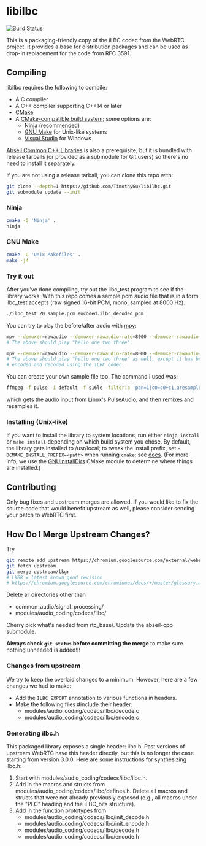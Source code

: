 libilbc
=======

[![Build Status](https://travis-ci.org/TimothyGu/libilbc.svg)](https://travis-ci.org/TimothyGu/libilbc)

This is a packaging-friendly copy of the iLBC codec from the WebRTC project. It
provides a base for distribution packages and can be used as drop-in
replacement for the code from RFC 3591.

Compiling
---------

libilbc requires the following to compile:

- A C compiler
- A C++ compiler supporting C++14 or later
- [CMake](https://cmake.org/)
- A [CMake-compatible build
  system](https://cmake.org/cmake/help/latest/manual/cmake-generators.7.html);
  some options are:
  - [Ninja](https://ninja-build.org/) (recommended)
  - [GNU Make](https://www.gnu.org/software/make/) for Unix-like systems
  - [Visual Studio](https://visualstudio.microsoft.com/) for Windows

[Abseil Common C++ Libraries](https://github.com/abseil/abseil-cpp) is also a
prerequisite, but it is bundled with release tarballs (or provided as a
submodule for Git users) so there's no need to install it separately.

If you are not using a release tarball, you can clone this repo with:
```sh
git clone --depth=1 https://github.com/TimothyGu/libilbc.git
git submodule update --init
```

### Ninja

```sh
cmake -G 'Ninja' .
ninja
```

### GNU Make

```sh
cmake -G 'Unix Makefiles' .
make -j4
```

### Try it out

After you've done compiling, try out the ilbc\_test program to see if the
library works. With this repo comes a sample.pcm audio file that is in a form
ilbc\_test accepts (raw signed 16-bit PCM, mono, sampled at 8000 Hz).
```sh
./ilbc_test 20 sample.pcm encoded.ilbc decoded.pcm
```

You can try to play the before/after audio with [mpv](https://mpv.io/):
```sh
mpv --demuxer=rawaudio --demuxer-rawaudio-rate=8000 --demuxer-rawaudio-channels=1 sample.pcm
# The above should play "hello one two three".

mpv --demuxer=rawaudio --demuxer-rawaudio-rate=8000 --demuxer-rawaudio-channels=1 decoded.pcm
# The above should play "hello one two three" as well, except it has been
# encoded and decoded using the iLBC codec.
```

You can create your own sample file too. The command I used was:
```sh
ffmpeg -f pulse -i default -f s16le -filter:a 'pan=1|c0=c0+c1,aresample=8000' sample.pcm
```
which gets the audio input from Linux's PulseAudio, and then remixes and
resamples it.

### Installing (Unix-like)

If you want to install the library to system locations, run either `ninja
install` or `make install` depending on which build system you chose. By
default, the library gets installed to /usr/local; to tweak the install prefix,
set `-DCMAKE_INSTALL_PREFIX=<path>` when running `cmake`; see
[docs](https://cmake.org/cmake/help/latest/variable/CMAKE_INSTALL_PREFIX.html).
(For more info, we use the
[GNUInstallDirs](https://cmake.org/cmake/help/latest/module/GNUInstallDirs.html)
CMake module to determine where things are installed.)

Contributing
------------

Only bug fixes and upstream merges are allowed. If you would like to fix
the source code that would benefit upstream as well, please consider sending
your patch to WebRTC first.

How Do I Merge Upstream Changes?
--------------------------------

Try
```sh
git remote add upstream https://chromium.googlesource.com/external/webrtc
git fetch upstream
git merge upstream/lkgr
# LKGR = latest known good revision
# https://chromium.googlesource.com/chromiumos/docs/+/master/glossary.md
```

Delete all directories other than
* common\_audio/signal\_processing/
* modules/audio\_coding/codecs/ilbc/

Cherry pick what's needed from rtc\_base/. Update the abseil-cpp submodule.

**Always check `git status` before committing the merge** to make sure
nothing unneeded is added!!!

### Changes from upstream

We try to keep the overlaid changes to a minimum. However, here are a few
changes we had to make:
* Add the `ILBC_EXPORT` annotation to various functions in headers.
* Make the following files #include their header:
  * modules/audio\_coding/codecs/ilbc/decode.c
  * modules/audio\_coding/codecs/ilbc/encode.c

### Generating ilbc.h

This packaged library exposes a single header: ilbc.h. Past versions of
upstream WebRTC have this header directly, but this is no longer the case
starting from version 3.0.0. Here are some instructions for synthesizing
ilbc.h:

1. Start with modules/audio\_coding/codecs/ilbc/ilbc.h.
2. Add in the macros and structs from
   modules/audio\_coding/codecs/ilbc/defines.h. Delete all macros and structs
   that were not already previously exposed (e.g., all macros under the "PLC"
   heading and the iLBC\_bits structure).
3. Add in the function prototypes from
   * modules/audio\_coding/codecs/ilbc/init\_decode.h
   * modules/audio\_coding/codecs/ilbc/init\_encode.h
   * modules/audio\_coding/codecs/ilbc/decode.h
   * modules/audio\_coding/codecs/ilbc/encode.h
